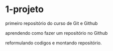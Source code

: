 # 1-projeto
 primeiro repositório do curso de Git e Github
 
 aprendendo como fazer um repositório no Github  
 
 reformulando codigos e montando repositório.
 

